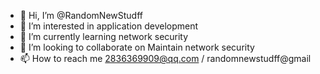 - 👋 Hi, I’m @RandomNewStudff
- 👀 I’m interested in application development
- 🌱 I’m currently learning network security
- 💞️ I’m looking to collaborate on Maintain network security
- 📫 How to reach me 2836369909@qq.com / randomnewstudff@gmail

<!---
RandomNewStudff/RandomNewStudff is a ✨ special ✨ repository because its `README.md` (this file) appears on your GitHub profile.
You can click the Preview link to take a look at your changes.
--->
